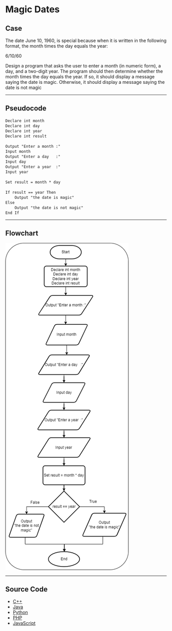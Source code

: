 # Magic Dates

## Case

The date June 10, 1960, is special because when it is written in the following format, the month times the day equals the year:

6/10/60

Design a program that asks the user to enter a month (in numeric form), a day, and a two-digit year. The program should then determine whether the month times the day equals the year. If so, it should display a message saying the date is magic. Otherwise, it should display a message saying the date is not magic

<hr>

## Pseudocode

```
Declare int month
Declare int day
Declare int year
Declare int result

Output "Enter a month :"
Input month
Output "Enter a day   :"
Input day
Output "Enter a year  :"
Input year

Set result = month * day

If result == year Then
    Output "the date is magic"
Else
    Output "the date is not magic"
End If
```

<hr>

## Flowchart

<img src="magicDatesFlowchart.png"  >

<hr>

## Source Code

- [C++](magicDates.cpp)
- [Java](magicDates.java)
- [Python](magicDates.py)
- [PHP](magicDates.php)
- [JavaScript](magicDates.js)
